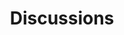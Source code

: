 ---
title: Discussions
createTime: 2025/01/27 21:38:09
permalink: /discussions/
article: false
aside: false
readingTime: false
comment: true
comments: true
---